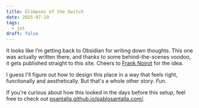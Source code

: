 ```yaml
---
title: Glimpses of the Switch
date: 2025-07-19
tags:
  - jot
draft: false
---
```

It looks like I’m getting back to Obsidian for writing down thoughts. This one was actually written there, and thanks to some behind-the-scenes voodoo, it gets published straight to this site. Cheers to [Frank Noirot](https://franknoirot.co/) for the idea.

I guess I'll figure out how to design this place in a way that feels right, functionally and aesthetically. But that's a whole other story. *Fun*.

If you're curious about how this looked in the days before this setup, feel free to check out [psantalla.github.io/pablosantalla.com/](https://psantalla.github.io/pablosantalla.com/).